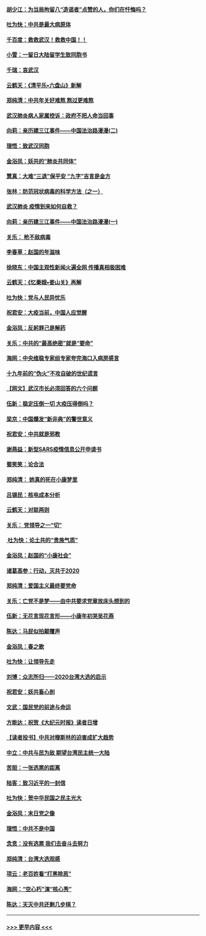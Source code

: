 #### [胡少江：为当局拘留八“造谣者”点赞的人，你们在忏悔吗？](../pages/nsc993/n11836801.md?t=02011955) 
#### [吐为快：中共是最大病原体](../pages/nsc993/n11836748.md?t=02011955) 
#### [千百度：救救武汉！救救中国！！](../pages/nsc993/n11836145.md?t=02011955) 
#### [小雪：一留日大陆留学生致同胞书](../pages/nsc993/n11834624.md?t=02011955) 
#### [千瑞：哀武汉](../pages/nsc993/n11833647.md?t=02011955) 
#### [云鹤天：《清平乐▪六盘山》新解](../pages/nsc993/n11833611.md?t=02011955) 
#### [郑纯清：中共年关好难熬 熬过更难熬](../pages/nsc993/n11833489.md?t=02011955) 
#### [武汉肺炎病人家属控诉：政府不把人命当回事](../pages/nsc993/n11833205.md?t=02011955) 
#### [向莉：亲历建三江事件——中国法治路漫漫(二)](../pages/nsc993/n11829102.md?t=02011955) 
#### [理悟：致武汉同胞](../pages/nsc993/n11831522.md?t=02011955) 
#### [金浴凤：妖共的“肺炎共同体”](../pages/nsc993/n11829448.md?t=02011955) 
#### [慧真：大难“三退”保平安 “九字”吉言是金方](../pages/nsc993/n11829501.md?t=02011955) 
#### [张林：防范冠状病毒的科学方法（之一）](../pages/nsc993/n11828618.md?t=02011955) 
#### [武汉肺炎 疫情到来如何自救？](../pages/nsc993/n11827632.md?t=02011955) 
#### [向莉：亲历建三江事件——中国法治路漫漫(一)](../pages/nsc993/n11827190.md?t=02011955) 
#### [关乐： 枪不敌病毒](../pages/nsc993/n11826746.md?t=02011955) 
#### [李春草：赵国的年滋味](../pages/nsc993/n11826321.md?t=02011955) 
#### [徐晓东：中国主观性新闻火遍全网 传播真相极困难](../pages/nsc993/n11826508.md?t=02011955) 
#### [云鹤天：《忆秦娥▪娄山关》再解](../pages/nsc993/n11824682.md?t=02011955) 
#### [吐为快：党与人民异忧乐](../pages/nsc993/n11824660.md?t=02011955) 
#### [祝君安：大疫当前，中国人应觉醒](../pages/nsc993/n11821946.md?t=02011955) 
#### [金浴凤：反躬罪己是解药](../pages/nsc993/n11820280.md?t=02011955) 
#### [关乐：中共的“最高绝密”就是“要命”](../pages/nsc993/n11816946.md?t=02011955) 
#### [海网：中央维稳专家组专家夸完海口入病房感言](../pages/nsc993/n11815138.md?t=02011955) 
#### [十九年前的“伪火”不攻自破的世纪谎言](../pages/nsc993/n11813238.md?t=02011955) 
#### [【网文】武汉市长必须回答的六个问题](../pages/nsc993/n11813848.md?t=02011955) 
#### [伍新：稳定压倒一切 大疫压得倒吗？](../pages/nsc993/n11812634.md?t=02011955) 
#### [梁京：中国爆发“新非典”的警世意义](../pages/nsc993/n11812554.md?t=02011955) 
#### [祝君安：中共就是邪教](../pages/nsc993/n11812431.md?t=02011955) 
#### [谢燕益：新型SARS疫情信息公开申请书](../pages/nsc993/n11808840.md?t=02011955) 
#### [蜀笑笑：论合法](../pages/nsc993/n11808064.md?t=02011955) 
#### [郑纯清： 她真的死在小康梦里](../pages/nsc993/n11806623.md?t=02011955) 
#### [吕锡民：核电成本分析](../pages/nsc993/n11806284.md?t=02011955) 
#### [云鹤天：对联两则](../pages/nsc993/n11805957.md?t=02011955) 
#### [关乐： 党领导之一“切”](../pages/nsc993/n11804505.md?t=02011955) 
#### [ 吐为快：论土共的“贵族气质”](../pages/nsc993/n11804490.md?t=02011955) 
#### [金浴凤：赵国的“小康社会”](../pages/nsc993/n11804452.md?t=02011955) 
#### [诸葛高参：行动，灭共于2020](../pages/nsc993/n11804120.md?t=02011955) 
#### [郑纯清：爱国主义最终要党命](../pages/nsc993/n11802197.md?t=02011955) 
#### [关乐：亡党不是梦——由中共要求党章放床头想到的](../pages/nsc993/n11802156.md?t=02011955) 
#### [伍新：无花言现花言形——小康年初哭吴花燕](../pages/nsc993/n11800044.md?t=02011955) 
#### [陈达：马屁似拍颠覆声](../pages/nsc993/n11800010.md?t=02011955) 
#### [金浴凤：春之歌](../pages/nsc993/n11797687.md?t=02011955) 
#### [吐为快：让领导先走](../pages/nsc993/n11797512.md?t=02011955) 
#### [刘博：众志所归——2020台湾大选的启示](../pages/nsc993/n11796878.md?t=02011955) 
#### [祝君安：妖共畜心剖](../pages/nsc993/n11794273.md?t=02011955) 
#### [文武：国民党的前途与命运](../pages/nsc993/n11794198.md?t=02011955) 
#### [方能达：祝贺《大纪元时报》读者日增](../pages/nsc993/n11793807.md?t=02011955) 
#### [【读者投书】中共对穆斯林的迫害成扩大趋势](../pages/nsc993/n11791371.md?t=02011955) 
#### [中立：中共与民为敌 期望台湾民主统一大陆](../pages/nsc993/n11790392.md?t=02011955) 
#### [苦胆：一张选票的距离](../pages/nsc993/n11788914.md?t=02011955) 
#### [陆客：致习近平的一封信](../pages/nsc993/n11788867.md?t=02011955) 
#### [吐为快：贺中华民国之民主光大](../pages/nsc993/n11788618.md?t=02011955) 
#### [金浴凤：末日党之像](../pages/nsc993/n11787475.md?t=02011955) 
#### [理悟：中共不是中国](../pages/nsc993/n11787463.md?t=02011955) 
#### [念贲：没有选票  我们去奋斗去努力](../pages/nsc993/n11787398.md?t=02011955) 
#### [郑纯清：台湾大选观感](../pages/nsc993/n11786210.md?t=02011955) 
#### [项云：老百姓看“打黑除恶”](../pages/nsc993/n11785398.md?t=02011955) 
#### [海网：“空心朽”演“核心秀”](../pages/nsc993/n11783874.md?t=02011955) 
#### [陈达：天灭中共还剩几步棋？](../pages/nsc993/n11783719.md?t=02011955) 

----
#### [ >>> 更早内容 <<< ](../indexes/nsc993-earlier.md)
